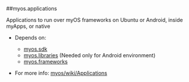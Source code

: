 ##myos.applications

Applications to run over myOS frameworks on Ubuntu or Android, inside myApps, or native

* Depends on:
  * [myos.sdk](https://github.com/amraboelela/myos.sdk)
  * [myos.libraries](https://github.com/amraboelela/myos.libraries) (Needed only for Android environment)
  * [myos.frameworks](https://github.com/amraboelela/myos.frameworks)

* For more info:
[myos/wiki/Applications](https://github.com/amraboelela/myos/wiki/Applications)
